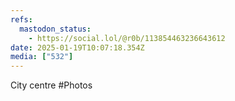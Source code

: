 ```yaml
---
refs:
  mastodon_status:
    - https://social.lol/@r0b/113854463236643612
date: 2025-01-19T10:07:18.354Z
media: ["532"]
---
```


City centre #Photos

